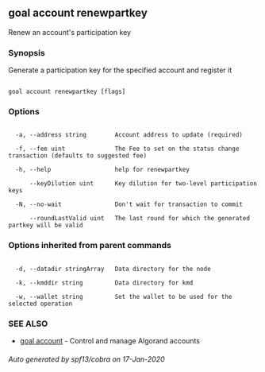 ## goal account renewpartkey



Renew an account's participation key



### Synopsis



Generate a participation key for the specified account and register it



```

goal account renewpartkey [flags]

```



### Options



```

  -a, --address string        Account address to update (required)

  -f, --fee uint              The Fee to set on the status change transaction (defaults to suggested fee)

  -h, --help                  help for renewpartkey

      --keyDilution uint      Key dilution for two-level participation keys

  -N, --no-wait               Don't wait for transaction to commit

      --roundLastValid uint   The last round for which the generated partkey will be valid

```



### Options inherited from parent commands



```

  -d, --datadir stringArray   Data directory for the node

  -k, --kmddir string         Data directory for kmd

  -w, --wallet string         Set the wallet to be used for the selected operation

```



### SEE ALSO



* [goal account](../account/)	 - Control and manage Algorand accounts


###### Auto generated by spf13/cobra on 17-Jan-2020

